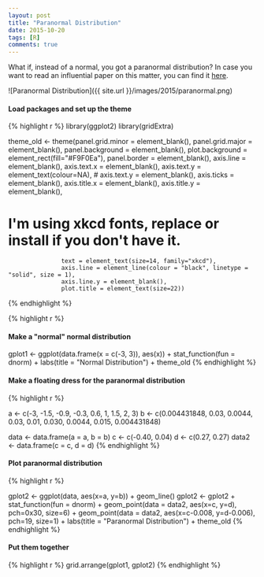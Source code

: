 ```yaml
---
layout: post
title: "Paranormal Distribution"
date: 2015-10-20
tags: [R]
comments: true
---
```


What if, instead of a normal, you got a paranormal distribution?
In case you want to read an influential paper on this matter, you can find it [here](http://www.ncbi.nlm.nih.gov/pmc/articles/PMC2465539/).

 ![Paranormal Distribution]({{ site.url }}/images/2015/paranormal.png)


#### Load packages and set up the theme 
{% highlight r %}
library(ggplot2)
library(gridExtra)

theme_old <- theme(panel.grid.minor = element_blank(),
                   panel.grid.major = element_blank(),
                   panel.background = element_blank(),
                   plot.background = element_rect(fill="#F9F0Ea"),
                   panel.border =  element_blank(),
                   axis.line = element_blank(),
                   axis.text.x = element_blank(),
                   axis.text.y = element_text(colour=NA),
                   # axis.text.y = element_blank(),
                   axis.ticks = element_blank(),
                   axis.title.x = element_blank(),
                   axis.title.y = element_blank(),
# I'm using xkcd fonts, replace or install if you don't have it.
                   text = element_text(size=14, family="xkcd"),
                   axis.line = element_line(colour = "black", linetype = "solid", size = 1),
                   axis.line.y = element_blank(),
                   plot.title = element_text(size=22))
{% endhighlight %}

{% highlight r %}
#### Make a "normal" normal distribution 
gplot1 <- ggplot(data.frame(x = c(-3, 3)), aes(x)) + stat_function(fun = dnorm) + labs(title = "Normal Distribution") + theme_old
{% endhighlight %}

#### Make a floating dress for the paranormal distribution
{% highlight r %}
 
a <- c(-3, -1.5, -0.9, -0.3, 0.6, 1, 1.5, 2, 3)
b <- c(0.004431848, 0.03, 0.0044, 0.03, 0.01, 0.030, 0.0044, 0.015, 0.004431848)

data <- data.frame(a = a, b = b)
c <- c(-0.40, 0.04)
d <- c(0.27, 0.27)
data2 <- data.frame(c = c, d = d)
{% endhighlight %}

#### Plot paranormal distribution 
{% highlight r %}

gplot2 <- ggplot(data, aes(x=a, y=b)) + geom_line()
gplot2 <- gplot2 + stat_function(fun = dnorm) +
  geom_point(data = data2, aes(x=c, y=d), pch=0x30, size=6) +
  geom_point(data = data2, aes(x=c-0.008, y=d-0.006), pch=19, size=1) +
  labs(title = "Paranormal Distribution") + theme_old
{% endhighlight %}


#### Put them together
{% highlight r %}
grid.arrange(gplot1, gplot2)
{% endhighlight %}